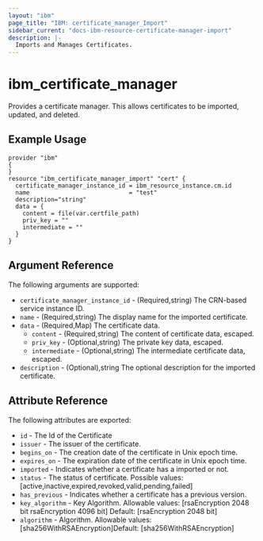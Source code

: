 ```yaml
---
layout: "ibm"
page_title: "IBM: certificate_manager_Import"
sidebar_current: "docs-ibm-resource-certificate-manager-import"
description: |-
  Imports and Manages Certificates.
---
```


# ibm\_certificate_manager

Provides a certificate manager. This allows certificates to be imported, updated, and deleted.

## Example Usage

```hcl
provider "ibm"
{
}
resource "ibm_certificate_manager_import" "cert" {
  certificate_manager_instance_id = ibm_resource_instance.cm.id
  name                            = "test"
  description="string"
  data = {
    content = file(var.certfile_path)
    priv_key = ""
    intermediate = ""
  }
}
```

## Argument Reference

The following arguments are supported:

* `certificate_manager_instance_id` - (Required,string) The CRN-based service instance ID.
* `name` - (Required,string) The display name for the imported certificate.
* `data` - (Required,Map) The certificate data.
    * `content` - (Required,string) The content of certificate data, escaped.
    * `priv_key` - (Optional,string) The private key data, escaped.
    * `intermediate` - (Optional,string) The intermediate certificate data, escaped.
* `description` - (Optional),string The optional description for the imported certificate.


## Attribute Reference

The following attributes are exported:

* `id` - The Id of the Certificate
* `issuer` - The issuer of the certificate.
* `begins_on` - The creation date of the certificate in Unix epoch time.
* `expires_on` - The expiration date of the certificate in Unix epoch time.
* `imported` - Indicates whether a certificate has a imported or not.
* `status` - The status of certificate. Possible values: [active,inactive,expired,revoked,valid,pending,failed]
* `has_previous` - Indicates whether a certificate has a previous version.
* `key_algorithm` - Key Algorithm. Allowable values: [rsaEncryption 2048 bit rsaEncryption 4096 bit] Default: [rsaEncryption 2048 bit]
* `algorithm` - Algorithm. Allowable values: [sha256WithRSAEncryption]Default: [sha256WithRSAEncryption]
